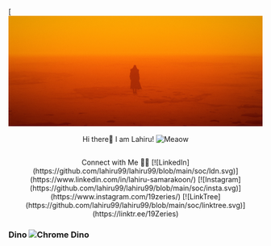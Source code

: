 [![MastHead](https://github.com/lahiru99/lahiru99/blob/main/BladeRunnerK1croped.jpg)


<div align="center"> Hi there👋 I am Lahiru! <img src="https://i.gifer.com/VJl.gif" alt="Meaow" width="50" /> </div>



##

<div align="center">
Connect with Me 🤝🏻
[![LinkedIn](https://github.com/lahiru99/lahiru99/blob/main/soc/ldn.svg)](https://www.linkedin.com/in/lahiru-samarakoon/) [![Instagram](https://github.com/lahiru99/lahiru99/blob/main/soc/insta.svg)](https://www.instagram.com/19zeries/) [![LinkTree](https://github.com/lahiru99/lahiru99/blob/main/soc/linktree.svg)](https://linktr.ee/19Zeries)

</div>


### Dino <img src="https://i.imgur.com/2AGajNs.png" alt="Chrome Dino" width="24" />










<!--
**lahiru99/lahiru99** is a ✨ _special_ ✨ repository because its `README.md` (this file) appears on your GitHub profile.

Here are some ideas to get you started:

- 🔭 I’m currently working on ...
- 🌱 I’m currently learning ...
- 👯 I’m looking to collaborate on ...
- 🤔 I’m looking for help with ...
- 💬 Ask me about ...
- 📫 How to reach me: ...
- 😄 Pronouns: ...
- ⚡ Fun fact: ...
-->
